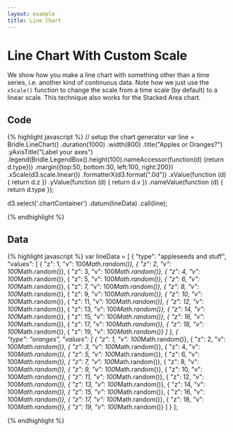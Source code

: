 ```yaml
---
layout: example
title: Line Chart
---
```

# Line Chart With Custom Scale

<div class="chartContainer"> </div>

We show how you make a line chart with something other than a time series, i.e. another kind of continuous data. Note how we just use the `xScale()` function to change the scale from a time scale (by default) to a linear scale. This technique also works for the Stacked Area chart.

## Code
{% highlight javascript %}
// setup the chart generator
var line = Bridle.LineChart()
  .duration(1000)
  .width(800)
  .title("Apples or Oranges?")
  .yAxisTitle("Label your axes")
  .legend(Bridle.LegendBox().height(100).nameAccessor(function(d) {return d.type}))
  .margin({top:50, bottom:30, left:100, right:200})
  .xScale(d3.scale.linear())
  .formatterX(d3.format(".0d"))
  .xValue(function (d) {
    return d.z
  })
  .yValue(function (d) {
    return d.v
  })
  .nameValue(function (d) {
    return d.type
  });


d3.select('.chartContainer')
  .datum(lineData)
  .call(line);




{% endhighlight %}


## Data
{% highlight javascript %}
var lineData = [
  {
    "type": "appleseeds and stuff",
    "values": [
      { "z":  1, "v":  100*Math.random()},
      { "z":  2, "v":  100*Math.random()},
      { "z":  3, "v":  100*Math.random()},
      { "z":  4, "v":  100*Math.random()},
      { "z":  5, "v":  100*Math.random()},
      { "z":  6, "v":  100*Math.random()},
      { "z":  7, "v":  100*Math.random()},
      { "z":  8, "v":  100*Math.random()},
      { "z":  9, "v":  100*Math.random()},
      { "z": 10, "v":  100*Math.random()},
      { "z": 11, "v":  100*Math.random()},
      { "z": 12, "v":  100*Math.random()},
      { "z": 13, "v":  100*Math.random()},
      { "z": 14, "v":  100*Math.random()},
      { "z": 15, "v":  100*Math.random()},
      { "z": 16, "v":  100*Math.random()},
      { "z": 17, "v":  100*Math.random()},
      { "z": 18, "v":  100*Math.random()},
      { "z": 19, "v":  100*Math.random()}
    ]
  },
  {  
    "type": "oranges",
    "values": [
      { "z":  1, "v":  100*Math.random()},
      { "z":  2, "v":  100*Math.random()},
      { "z":  3, "v":  100*Math.random()},
      { "z":  4, "v":  100*Math.random()},
      { "z":  5, "v":  100*Math.random()},
      { "z":  6, "v":  100*Math.random()},
      { "z":  7, "v":  100*Math.random()},
      { "z":  8, "v":  100*Math.random()},
      { "z":  9, "v":  100*Math.random()},
      { "z": 10, "v":  100*Math.random()},
      { "z": 11, "v":  100*Math.random()},
      { "z": 12, "v":  100*Math.random()},
      { "z": 13, "v":  100*Math.random()},
      { "z": 14, "v":  100*Math.random()},
      { "z": 15, "v":  100*Math.random()},
      { "z": 16, "v":  100*Math.random()},
      { "z": 17, "v":  100*Math.random()},
      { "z": 18, "v":  100*Math.random()},
      { "z": 19, "v":  100*Math.random()}
    ]
  }
];



{% endhighlight %}


<script type="text/javascript">
var lineData = [
  {
    "type": "appleseeds and stuff",
    "values": [
      { "z":  1, "v":  100*Math.random()},
      { "z":  2, "v":  100*Math.random()},
      { "z":  3, "v":  100*Math.random()},
      { "z":  4, "v":  100*Math.random()},
      { "z":  5, "v":  100*Math.random()},
      { "z":  6, "v":  100*Math.random()},
      { "z":  7, "v":  100*Math.random()},
      { "z":  8, "v":  100*Math.random()},
      { "z":  9, "v":  100*Math.random()},
      { "z": 10, "v":  100*Math.random()},
      { "z": 11, "v":  100*Math.random()},
      { "z": 12, "v":  100*Math.random()},
      { "z": 13, "v":  100*Math.random()},
      { "z": 14, "v":  100*Math.random()},
      { "z": 15, "v":  100*Math.random()},
      { "z": 16, "v":  100*Math.random()},
      { "z": 17, "v":  100*Math.random()},
      { "z": 18, "v":  100*Math.random()},
      { "z": 19, "v":  100*Math.random()}
    ]
  },
  {  
    "type": "oranges",
    "values": [
      { "z":  1, "v":  100*Math.random()},
      { "z":  2, "v":  100*Math.random()},
      { "z":  3, "v":  100*Math.random()},
      { "z":  4, "v":  100*Math.random()},
      { "z":  5, "v":  100*Math.random()},
      { "z":  6, "v":  100*Math.random()},
      { "z":  7, "v":  100*Math.random()},
      { "z":  8, "v":  100*Math.random()},
      { "z":  9, "v":  100*Math.random()},
      { "z": 10, "v":  100*Math.random()},
      { "z": 11, "v":  100*Math.random()},
      { "z": 12, "v":  100*Math.random()},
      { "z": 13, "v":  100*Math.random()},
      { "z": 14, "v":  100*Math.random()},
      { "z": 15, "v":  100*Math.random()},
      { "z": 16, "v":  100*Math.random()},
      { "z": 17, "v":  100*Math.random()},
      { "z": 18, "v":  100*Math.random()},
      { "z": 19, "v":  100*Math.random()}
    ]
  }
];

var line = Bridle.LineChart()
  .duration(1000)
  .width(800)
  .title("Apples or Oranges?")
  .yAxisTitle("Label your axes")
  .legend(Bridle.LegendBox().height(100).nameAccessor(function(d) {return d.type}))
  .margin({top:50, bottom:30, left:100, right:200})
  .xScale(d3.scale.linear())
  .formatterX(d3.format(".0d"))
  .xValue(function (d) {
    return d.z
  })
  .yValue(function (d) {
    return d.v
  })
  .nameValue(function (d) {
    return d.type
  });


d3.select('.chartContainer')
  .datum(lineData)
  .call(line);


</script>